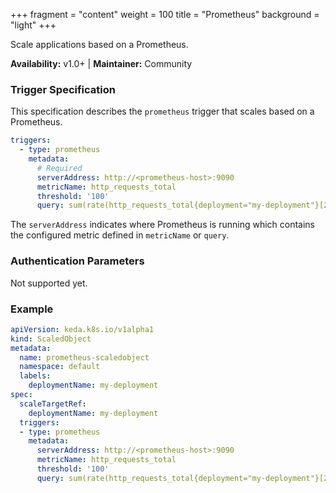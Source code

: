 +++
fragment = "content"
weight = 100
title = "Prometheus"
background = "light"
+++

Scale applications based on a Prometheus.

**Availability:** v1.0+ | **Maintainer:** Community

<!--more-->

### Trigger Specification

This specification describes the `prometheus` trigger that scales based on a Prometheus.

```yaml
triggers:
  - type: prometheus
    metadata:
      # Required
      serverAddress: http://<prometheus-host>:9090
      metricName: http_requests_total
      threshold: '100'
      query: sum(rate(http_requests_total{deployment="my-deployment"}[2m])) # Note: query must return a vector/scalar single element response
```

The `serverAddress` indicates where Prometheus is running which contains the configured metric defined in `metricName` or `query`.

### Authentication Parameters

Not supported yet.

### Example

```yaml
apiVersion: keda.k8s.io/v1alpha1
kind: ScaledObject
metadata:
  name: prometheus-scaledobject
  namespace: default
  labels:
    deploymentName: my-deployment
spec:
  scaleTargetRef:
    deploymentName: my-deployment
  triggers:
  - type: prometheus
    metadata:
      serverAddress: http://<prometheus-host>:9090
      metricName: http_requests_total
      threshold: '100'
      query: sum(rate(http_requests_total{deployment="my-deployment"}[2m]))
```